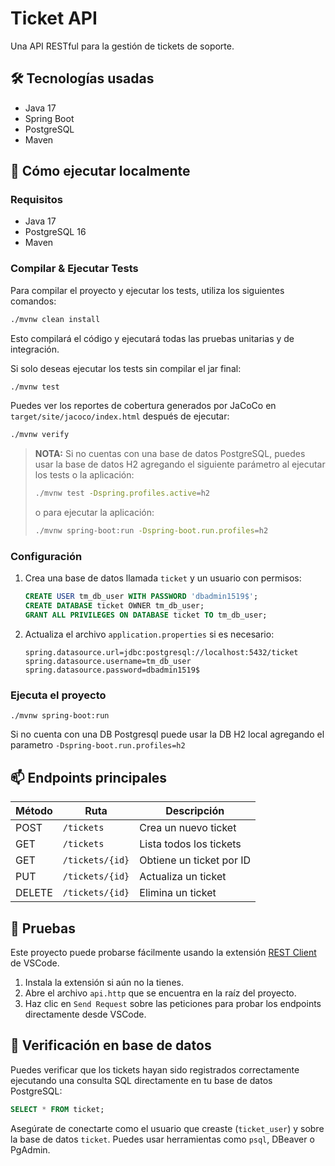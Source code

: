 # Ticket API

Una API RESTful para la gestión de tickets de soporte.

## 🛠 Tecnologías usadas

- Java 17
- Spring Boot
- PostgreSQL
- Maven

## 🚀 Cómo ejecutar localmente

### Requisitos

- Java 17
- PostgreSQL 16
- Maven
  
### Compilar & Ejecutar Tests
 Para compilar el proyecto y ejecutar los tests, utiliza los siguientes comandos:

```sh
./mvnw clean install
```

Esto compilará el código y ejecutará todas las pruebas unitarias y de integración.

Si solo deseas ejecutar los tests sin compilar el jar final:

```sh
./mvnw test
```

Puedes ver los reportes de cobertura generados por JaCoCo en `target/site/jacoco/index.html` después de ejecutar:

```sh
./mvnw verify
```

> **NOTA:** Si no cuentas con una base de datos PostgreSQL, puedes usar la base de datos H2 agregando el siguiente parámetro al ejecutar los tests o la aplicación:
>
> ```sh
> ./mvnw test -Dspring.profiles.active=h2
> ```
> o para ejecutar la aplicación:
> ```sh
> ./mvnw spring-boot:run -Dspring-boot.run.profiles=h2
> ```


### Configuración

1. Crea una base de datos llamada `ticket` y un usuario con permisos:
   ```sql
   CREATE USER tm_db_user WITH PASSWORD 'dbadmin1519$';
   CREATE DATABASE ticket OWNER tm_db_user;
   GRANT ALL PRIVILEGES ON DATABASE ticket TO tm_db_user;
   ```
2. Actualiza el archivo `application.properties` si es necesario:
   ```properties
   spring.datasource.url=jdbc:postgresql://localhost:5432/ticket
   spring.datasource.username=tm_db_user
   spring.datasource.password=dbadmin1519$
   ```

### Ejecuta el proyecto
   ```properties
   ./mvnw spring-boot:run
   ```
   Si no cuenta con una DB Postgresql puede usar la DB H2 local agregando el parametro `-Dspring-boot.run.profiles=h2`


## 📫 Endpoints principales

| Método | Ruta           | Descripción              |
|--------|----------------|--------------------------|
| POST   | `/tickets`     | Crea un nuevo ticket     |
| GET    | `/tickets`     | Lista todos los tickets  |
| GET    | `/tickets/{id}`| Obtiene un ticket por ID |
| PUT    | `/tickets/{id}`| Actualiza un ticket      |
| DELETE | `/tickets/{id}`| Elimina un ticket        |

## 🧪 Pruebas

Este proyecto puede probarse fácilmente usando la extensión [REST Client](https://marketplace.visualstudio.com/items?itemName=humao.rest-client) de VSCode.

1. Instala la extensión si aún no la tienes.
2. Abre el archivo `api.http` que se encuentra en la raíz del proyecto.
3. Haz clic en `Send Request` sobre las peticiones para probar los endpoints directamente desde VSCode.

## 🧪 Verificación en base de datos

Puedes verificar que los tickets hayan sido registrados correctamente ejecutando una consulta SQL directamente en tu base de datos PostgreSQL:
   ```sql
   SELECT * FROM ticket;
   ```
Asegúrate de conectarte como el usuario que creaste (`ticket_user`) y sobre la base de datos `ticket`. Puedes usar herramientas como `psql`, DBeaver o PgAdmin.